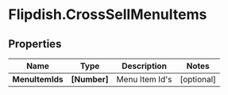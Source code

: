 # Flipdish.CrossSellMenuItems

## Properties
Name | Type | Description | Notes
------------ | ------------- | ------------- | -------------
**MenuItemIds** | **[Number]** | Menu Item Id's | [optional] 


